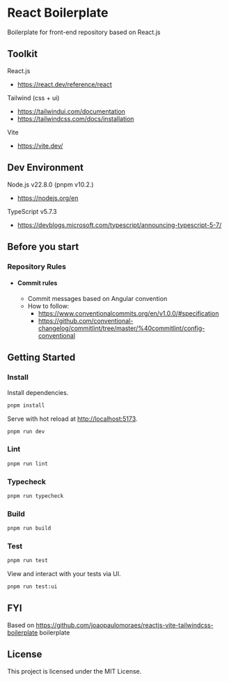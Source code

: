 # React Boilerplate

Boilerplate for front-end repository based on React.js

## Toolkit

React.js

- https://react.dev/reference/react

Tailwind (css + ui)

- https://tailwindui.com/documentation
- https://tailwindcss.com/docs/installation

Vite

- https://vite.dev/

## Dev Environment

Node.js v22.8.0 (pnpm v10.2.)

- https://nodejs.org/en

TypeScript v5.7.3

- https://devblogs.microsoft.com/typescript/announcing-typescript-5-7/

## Before you start

### Repository Rules

- #### Commit rules

  - Commit messages based on Angular convention
  - How to follow:
    - https://www.conventionalcommits.org/en/v1.0.0/#specification
    - https://github.com/conventional-changelog/commitlint/tree/master/%40commitlint/config-conventional

## Getting Started

### Install

Install dependencies.

```bash
pnpm install
```

Serve with hot reload at <http://localhost:5173>.

```bash
pnpm run dev
```

### Lint

```bash
pnpm run lint
```

### Typecheck

```bash
pnpm run typecheck
```

### Build

```bash
pnpm run build
```

### Test

```bash
pnpm run test
```

View and interact with your tests via UI.

```bash
pnpm run test:ui
```

## FYI

Based on https://github.com/joaopaulomoraes/reactjs-vite-tailwindcss-boilerplate boilerplate

## License

This project is licensed under the MIT License.
